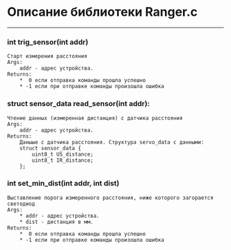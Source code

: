 # Описание библиотеки Ranger.c 
***

### int trig_sensor(int addr)
    Старт измерения расстояния
    Args:
        addr - адрес устройства.
    Returns:
        *  0 если отправка команды прошла успешно
        * -1 если при отправке команды произошла ошибка

    
### struct sensor_data read_sensor(int addr):
    Чтение данных (измеренная дистанция) с датчика расстояния
    Args:
        addr - адрес устройства.
    Returns:
        Даныые с датчика расстояния. Структура servo_data с данными:
        struct sensor_data {
            uint8_t US_distance;
            uint8_t IR_distance;
        };
   
### int set_min_dist(int addr, int dist)
    Выставление порога измеренного расстояния, ниже которого загорается светодиод
    Args:
        * addr - адрес устройства.
        * dist - дистанция в мм.
    Returns:
        *  0 если отправка команды прошла успешно
        * -1 если при отправке команды произошла ошибка


